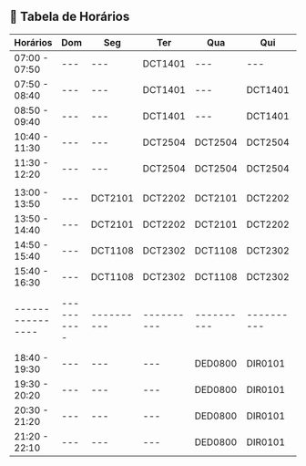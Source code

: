 ## 📅 Tabela de Horários

| Horários       | Dom      | Seg      | Ter      | Qua      | Qui      | Sex      | Sáb      |
|----------------|----------|----------|----------|----------|----------|----------|----------|
| 07:00 - 07:50  | ---      | ---      | DCT1401  | ---      | ---      | ---      | ---      |
| 07:50 - 08:40  | ---      | ---      | DCT1401  | ---      | DCT1401  | ---      | ---      |
| 08:50 - 09:40  | ---      | ---      | DCT1401  | ---      | DCT1401  | ---      | ---      |
| 10:40 - 11:30  | ---      | ---      | DCT2504  | DCT2504  | DCT2504  | ---      | ---      |
| 11:30 - 12:20  | ---      | ---      | DCT2504  | DCT2504  | DCT2504  | ---      | ---      |
|                                                                                             |
| 13:00 - 13:50  | ---      | DCT2101  | DCT2202  | DCT2101  | DCT2202  | DCT2202  | ---      |
| 13:50 - 14:40  | ---      | DCT2101  | DCT2202  | DCT2101  | DCT2202  | DCT2202  | ---      |
| 14:50 - 15:40  | ---      | DCT1108  | DCT2302  | DCT1108  | DCT2302  | DCT2302  | ---      |
| 15:40 - 16:30  | ---      | DCT1108  | DCT2302  | DCT1108  | DCT2302  | DCT2302  | ---      |
|----------------|----------|----------|----------|----------|----------|----------|----------|
| 18:40 - 19:30  | ---      | ---      | ---      | DED0800  | DIR0101  | DIREITO  | ---      |
| 19:30 - 20:20  | ---      | ---      | ---      | DED0800  | DIR0101  | DIREITO  | ---      |
| 20:30 - 21:20  | ---      | ---      | ---      | DED0800  | DIR0101  | DIREITO  | ---      |
| 21:20 - 22:10  | ---      | ---      | ---      | DED0800  | DIR0101  | DIREITO  | ---      |
